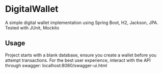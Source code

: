 # DigitalWallet
A simple digital wallet implementation using Spring Boot, H2, Jackson, JPA. Tested with JUnit, Mockito


## Usage
Project starts with a blank database, ensure you create a wallet before you attempt transactions.
For the best user experience, interact with the API through swagger: localhost:8080/swagger-ui.html
